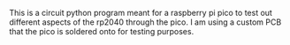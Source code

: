 This is a circuit python program meant for a raspberry pi pico to test out
different aspects of the rp2040 through the pico. I am using a custom PCB that
the pico is soldered onto for testing purposes.
